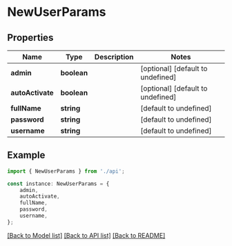 # NewUserParams


## Properties

Name | Type | Description | Notes
------------ | ------------- | ------------- | -------------
**admin** | **boolean** |  | [optional] [default to undefined]
**autoActivate** | **boolean** |  | [optional] [default to undefined]
**fullName** | **string** |  | [default to undefined]
**password** | **string** |  | [default to undefined]
**username** | **string** |  | [default to undefined]

## Example

```typescript
import { NewUserParams } from './api';

const instance: NewUserParams = {
    admin,
    autoActivate,
    fullName,
    password,
    username,
};
```

[[Back to Model list]](../README.md#documentation-for-models) [[Back to API list]](../README.md#documentation-for-api-endpoints) [[Back to README]](../README.md)
